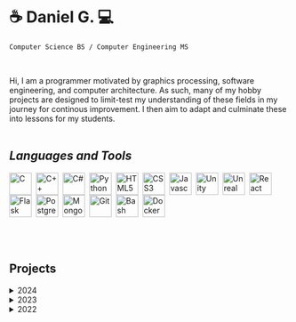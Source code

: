 # ☕ **Daniel G.** 💻

`Computer Science BS / Computer Engineering MS`

<br />

Hi, I am a programmer motivated by graphics processing, software engineering, and computer architecture. As such, many of my hobby projects are designed to limit-test my understanding of these fields in my journey for continous improvement. I then aim to adapt and culminate these into lessons for my students.
<br /><br />

## *Languages and Tools*
<!-- Languages -->
<img align="left" alt="C" width="40px" style="padding-right:5px;" src="https://cdn.jsdelivr.net/gh/devicons/devicon@latest/icons/c/c-original.svg"/>
<img align="left" alt="C++" width="40px" style="padding-right:5px;" src="https://cdn.jsdelivr.net/gh/devicons/devicon@latest/icons/cplusplus/cplusplus-original.svg"/>
<img align="left" alt="C#" width="40px" style="padding-right:5px;" src="https://cdn.jsdelivr.net/gh/devicons/devicon@latest/icons/csharp/csharp-original.svg"/>
<img align="left" alt="Python" width="40px" style="padding-right:5px;" src="https://cdn.jsdelivr.net/gh/devicons/devicon@latest/icons/python/python-original-wordmark.svg"/>
<img align="left" alt="HTML5" width="40px" style="padding-right:5px;" src="https://cdn.jsdelivr.net/gh/devicons/devicon@latest/icons/html5/html5-original-wordmark.svg"/>
<img align="left" alt="CSS3" width="40px" style="padding-right:5px;" src="https://cdn.jsdelivr.net/gh/devicons/devicon@latest/icons/css3/css3-original-wordmark.svg"/>
<img align="left" alt="Javascript" width="40px" style="padding-right:5px;" src="https://cdn.jsdelivr.net/gh/devicons/devicon@latest/icons/javascript/javascript-original.svg"/>

<!-- Frameowrks -->
<img align="left" alt="Unity" width="40px" style="padding-right:5px;" src="https://cdn.jsdelivr.net/gh/devicons/devicon@latest/icons/unity/unity-original-wordmark.svg"/>
<img align="left" alt="Unreal" width="40px" style="padding-right:5px;" src="https://cdn.jsdelivr.net/gh/devicons/devicon@latest/icons/unrealengine/unrealengine-original-wordmark.svg"/>
<img align="left" alt="React" width="40px" style="padding-right:5px;" src="https://cdn.jsdelivr.net/gh/devicons/devicon@latest/icons/react/react-original-wordmark.svg"/>
<img align="left" alt="Flask" width="40px" style="padding-right:5px;" src="https://cdn.jsdelivr.net/gh/devicons/devicon@latest/icons/flask/flask-original-wordmark.svg"/>
<img align="left" alt="PostgreSQL" width="40px" style="padding-right:5px;" src="https://cdn.jsdelivr.net/gh/devicons/devicon@latest/icons/postgresql/postgresql-original-wordmark.svg"/>
<img align="left" alt="MongoDB" width="40px" style="padding-right:5px;" src="https://cdn.jsdelivr.net/gh/devicons/devicon@latest/icons/mongodb/mongodb-original-wordmark.svg"/>

<!-- Tools -->
<img align="left" alt="Git" width="40px" style="padding-right:5px;" src="https://cdn.jsdelivr.net/gh/devicons/devicon@latest/icons/git/git-plain-wordmark.svg"/>
<img align="left" alt="Bash" width="40px" style="padding-right:5px;" src="https://cdn.jsdelivr.net/gh/devicons/devicon@latest/icons/bash/bash-plain.svg"/>
<img align="left" alt="Docker" width="40px" style="padding-right:5px;" src="https://cdn.jsdelivr.net/gh/devicons/devicon@latest/icons/docker/docker-original-wordmark.svg"/>

<!-- Clear Alignemnt -->
<div style="clear:both"></div><br /><br /><br />

## Projects

<details>
  <summary>2024</summary>
  
  | Project         | Links       | Description  |
  | --------------- | ----------- | ------------ |
  | Example Project |             |              |
</details>


<details>
  <summary>2023</summary>
  
  | Project         | Links       | Description  |
  | --------------- | ----------- | ------------ |
  | Example Project |             |              |
</details>

<details>
  <summary>2022</summary>
  
  | Project         | Links       | Description  |
  | --------------- | ----------- | ------------ |
  | Example Project |             |              |
</details>
